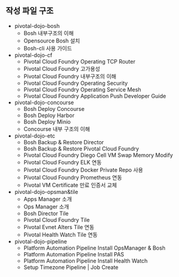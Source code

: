 ## 작성 파일 구조

- pivotal-dojo-bosh
	- Bosh 내부구조의 이해
	- Opensource Bosh 설치
	- Bosh-cli 사용 가이드
- pivotal-dojo-cf
	- Pivotal Cloud Foundry Operating TCP Router
	- Pivotal Cloud Foundry 고가용성
	- Pivotal Cloud Foundry 내부구조의 이해
	- Pivotal Cloud Foundry Operating Security
	- Pivotal Cloud Foundry Operating Service Mesh
	- Pivotal Cloud Foundry Application Push Developer Guide
-  pivotal-dojo-concourse
	- Bosh Deploy Concourse
	- Bosh Deploy Harbor
	- Bosh Deploy Minio
	- Concourse 내부 구조의 이해
- pivotal-dojo-etc
	- Bosh Backup & Restore Director
	- Bosh Backup & Restore Pivotal Cloud Foundry
	- Pivotal Cloud Foundry Diego Cell VM Swap Memory Modify
	- Pivotal Cloud Foundry ELK 연동
	- Pivotal Cloud Foundry Docker Private Repo 사용
	- Pivotal Cloud Foundry Prometheus  연동
	- Pivotal VM Certificate 만료 인증서 교체
- pivotal-dojo-opsman&tile
	- Apps Manager 소개
	- Ops Manager 소개
	- Bosh Director Tile
	- Pivotal Cloud Foundry Tile
	- Pivotal Evnet Alters Tile 연동
	- Pivotal Health Watch Tile 연동
- pivotal-dojo-pipeline
	- Platform Automation Pipeline Install OpsManager & Bosh
	- Platform Automation Pipeline Install PAS
	- Platform Automation Pipeline Install Health Watch
	- Setup Timezone Pipeline | Job Create
